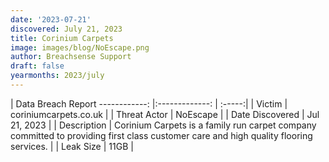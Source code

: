 ```yaml
---
date: '2023-07-21'
discovered: July 21, 2023
title: Corinium Carpets
image: images/blog/NoEscape.png
author: Breachsense Support
draft: false
yearmonths: 2023/july
---
```



| Data Breach Report
------------:     |:-------------:    | :-----:|
| Victim      | coriniumcarpets.co.uk      | 
| Threat Actor      | NoEscape      | 
| Date Discovered      | Jul 21, 2023      | 
| Description      | Corinium Carpets is a family run carpet company committed to providing first class customer care and high quality flooring services.      | 
| Leak Size      | 11GB      | 

